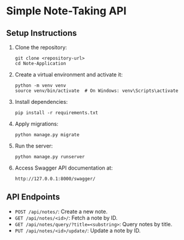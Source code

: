 # Simple Note-Taking API

## Setup Instructions

1. Clone the repository:
    ```
    git clone <repository-url>
    cd Note-Application
    ```

2. Create a virtual environment and activate it:
    ```
    python -m venv venv
    source venv/bin/activate  # On Windows: venv\Scripts\activate
    ```

3. Install dependencies:
    ```
    pip install -r requirements.txt
    ```

4. Apply migrations:
    ```
    python manage.py migrate
    ```

5. Run the server:
    ```
    python manage.py runserver
    ```

6. Access Swagger API documentation at:
    ```
    http://127.0.0.1:8000/swagger/
    ```

## API Endpoints

- `POST /api/notes/`: Create a new note.
- `GET /api/notes/<id>/`: Fetch a note by ID.
- `GET /api/notes/query/?title=<substring>`: Query notes by title.
- `PUT /api/notes/<id>/update/`: Update a note by ID.
